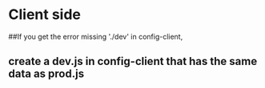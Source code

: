 # Client side

##If you get the error missing './dev' in config-client, 
## create a dev.js in config-client that has the same data as prod.js
